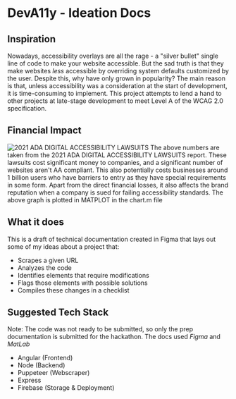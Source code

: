 # DevA11y - Ideation Docs
## Inspiration
Nowadays, accessibility overlays are all the rage - a "silver bullet" single line of code to make your website accessible. But the sad truth is that they make websites _less_ accessible by overriding system defaults customized by the user. Despite this, why have only grown in popularity?
The main reason is that, unless accessibility was a consideration at the start of development, it is time-consuming to implement. This project attempts to lend a hand to other projects at late-stage development to meet Level A of the WCAG 2.0 specification.

## Financial Impact
![2021 ADA DIGITAL ACCESSIBILITY LAWSUITS](https://github.com/Akshu-on-github/DevA11y-Ideation/assets/61582763/a4245150-6aa3-4c98-8276-9b911a23f106)
The above numbers are taken from the 2021 ADA DIGITAL ACCESSIBILITY LAWSUITS report. These lawsuits cost significant money to companies, and a significant number of websites aren't AA compliant. This also potentially costs businesses around 1 billion users who have barriers to entry as they have special requirements in some form. Apart from the direct financial losses, it also affects the brand reputation when a company is sued for failing accessibility standards.
The above graph is plotted in MATPLOT in the chart.m file

## What it does
This is a draft of technical documentation created in Figma that lays out some of my ideas about a project that:
- Scrapes a given URL
- Analyzes the code
- Identifies elements that require modifications
- Flags those elements with possible solutions
- Compiles these changes in a checklist

## Suggested Tech Stack
Note: The code was not ready to be submitted, so only the prep documentation is submitted for the hackathon. The docs used *Figma* and *MatLab*
- Angular (Frontend)
- Node (Backend)
- Puppeteer (Webscraper)
- Express
- Firebase (Storage & Deployment)
